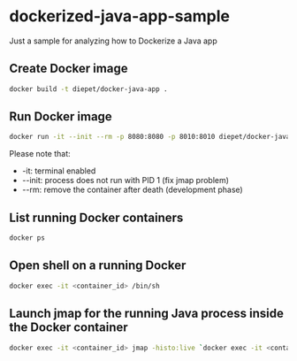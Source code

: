 # dockerized-java-app-sample
Just a sample for analyzing how to Dockerize a Java app

## Create Docker image
```sh
docker build -t diepet/docker-java-app .
```

## Run Docker image
```sh
docker run -it --init --rm -p 8080:8080 -p 8010:8010 diepet/docker-java-app
```
Please note that:

* -it: terminal enabled
* --init: process does not run with PID 1 (fix jmap problem)
* --rm: remove the container after death (development phase)

## List running Docker containers
```sh
docker ps
```

## Open shell on a running Docker
```sh
docker exec -it <container_id> /bin/sh
```

## Launch jmap for the running Java process inside the Docker container
```sh
docker exec -it <container_id> jmap -histo:live `docker exec -it <container_id> pidof java | tr -d '\r\n'`
```